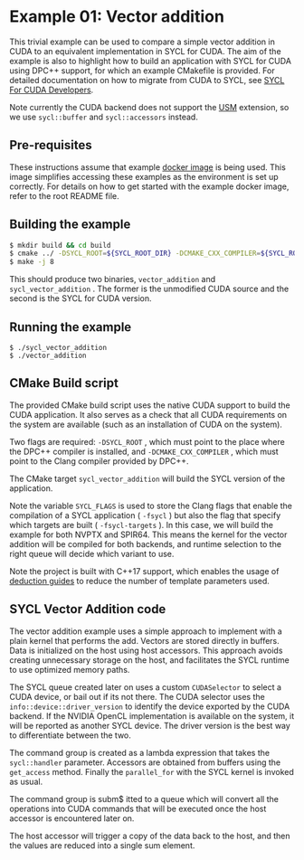 Example 01: Vector addition 
===============================

This trivial example can be used to compare a simple vector addition in CUDA to
an equivalent implementation in SYCL for CUDA. The aim of the example is also 
to highlight how to build an application with SYCL for CUDA using DPC++ support, 
for which an example CMakefile is provided. For detailed documentation on how to
migrate from CUDA to SYCL, see [SYCL For CUDA Developers](https://developer.codeplay.com/products/computecpp/ce/guides/sycl-for-cuda-developers).

Note currently the CUDA backend does not support the [USM](https://github.com/intel/llvm/blob/sycl/sycl/doc/extensions/USM/USM.adoc) extension, so we use
`sycl::buffer` and `sycl::accessors` instead.

Pre-requisites
---------------

These instructions assume that example [docker image](https://hub.docker.com/r/ruyman/dpcpp_cuda_examples/dockerfile) is being used. This image 
simplifies accessing these examples as the environment is set up correctly.
For details on how to get started with the example docker image, refer to the 
root README file.

Building the example
---------------------

``` sh
$ mkdir build && cd build
$ cmake ../ -DSYCL_ROOT=${SYCL_ROOT_DIR} -DCMAKE_CXX_COMPILER=${SYCL_ROOT_DIR}/bin/clang++
$ make -j 8
```

This should produce two binaries, `vector_addition` and `sycl_vector_addition` .
The former is the unmodified CUDA source and the second is the SYCL for CUDA
version.

Running the example
--------------------

``` 
$ ./sycl_vector_addition
$ ./vector_addition
```

CMake Build script
------------------------

The provided CMake build script uses the native CUDA support to build the
CUDA application. It also serves as a check that all CUDA requirements
on the system are available (such as an installation of CUDA on the system).

Two flags are required: `-DSYCL_ROOT` , which must point to the place where the
DPC++ compiler is installed, and `-DCMAKE_CXX_COMPILER` , which must point to
the Clang compiler provided by DPC++. 

The CMake target `sycl_vector_addition` will build the SYCL version of
the application.

Note the variable `SYCL_FLAGS` is used to store the Clang flags that enable
the compilation of a SYCL application ( `-fsycl` ) but also the flag that specify
which targets are built ( `-fsycl-targets` ). In this case, we will build the example 
for both NVPTX and SPIR64. This means the kernel for the vector addition will be 
compiled for both backends, and runtime selection to the right queue will 
decide which variant to use.

Note the project is built with C++17 support, which enables the usage of
[deduction guides](https://github.com/intel/llvm/blob/sycl/sycl/doc/extensions/deduction_guides/SYCL_INTEL_deduction_guides.asciidoc) to reduce the number of template parameters used.

SYCL Vector Addition code
--------------------------

The vector addition example uses a simple approach to implement with a plain
kernel that performs the add. Vectors are stored directly in buffers. Data is
initialized on the host using host accessors. This approach avoids creating
unnecessary storage on the host, and facilitates the SYCL runtime to use
optimized memory paths.

The SYCL queue created later on uses a custom `CUDASelector` to select a CUDA
device, or bail out if its not there. The CUDA selector uses the
`info::device::driver_version` to identify the device exported by the CUDA
backend. If the NVIDIA OpenCL implementation is available on the system, it
will be reported as another SYCL device. The driver version is the best way to
differentiate between the two.

The command group is created as a lambda expression that takes the 
`sycl::handler` parameter. Accessors are obtained from buffers using the
`get_access` method. Finally the `parallel_for` with the SYCL kernel is invoked
as usual.

The command group is subm$ itted to a queue which will convert all the operations
into CUDA commands that will be executed once the host accessor is encountered
later on.

The host accessor will trigger a copy of the data back to the host, and then
the values are reduced into a single sum element.
